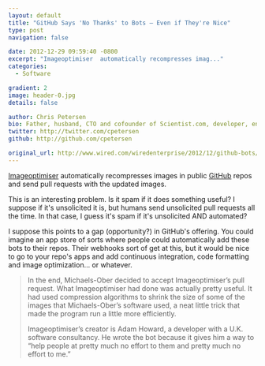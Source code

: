 ```yaml
---
layout: default
title: "GitHub Says 'No Thanks' to Bots — Even if They're Nice"
type: post
navigation: false

date: 2012-12-29 09:59:40 -0800
excerpt: "Imageoptimiser  automatically recompresses imag..."
categories:
  - Software

gradient: 2
image: header-0.jpg
details: false

author: Chris Petersen
bio: Father, husband, CTO and cofounder of Scientist.com, developer, entrepreneur and technologist.
twitter: http://twitter.com/cpetersen
github: http://github.com/cpetersen

original_url: http://www.wired.com/wiredenterprise/2012/12/github-bots/
---
```



 [Imageoptimiser](https://github.com/imageoptimiser)  automatically recompresses images in public  [GitHub](https://github.com)  repos and send pull requests with the updated images.

This is an interesting problem. Is it spam if it does something useful? I suppose if it's unsolicited it is, but humans send unsolicited pull requests all the time. In that case, I guess it's spam if it's unsolicited AND automated?

I suppose this points to a gap (opportunity?) in GitHub's offering. You could imagine an app store of sorts where people could automatically add these bots to their repos. Their webhooks sort of get at this, but it would be nice to go to your repo's apps and add continuous integration, code formatting and image optimization... or whatever.

 > 
 > 
 > In the end, Michaels-Ober decided to accept Imageoptimiser’s pull request. What Imageoptimiser had done was actually pretty useful. It had used compression algorithms to shrink the size of some of the images that Michaels-Ober’s software used, a neat little trick that made the program run a little more efficiently.
 > 
 > Imageoptimiser’s creator is Adam Howard, a developer with a U.K. software consultancy. He wrote the bot because it gives him a way to “help people at pretty much no effort to them and pretty much no effort to me.”
 > 
 > 
